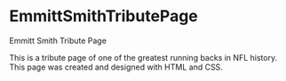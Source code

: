 # EmmittSmithTributePage
Emmitt Smith Tribute Page

This is a tribute page of one of the greatest running backs in NFL history. 
This page was created and designed with HTML and CSS. 
